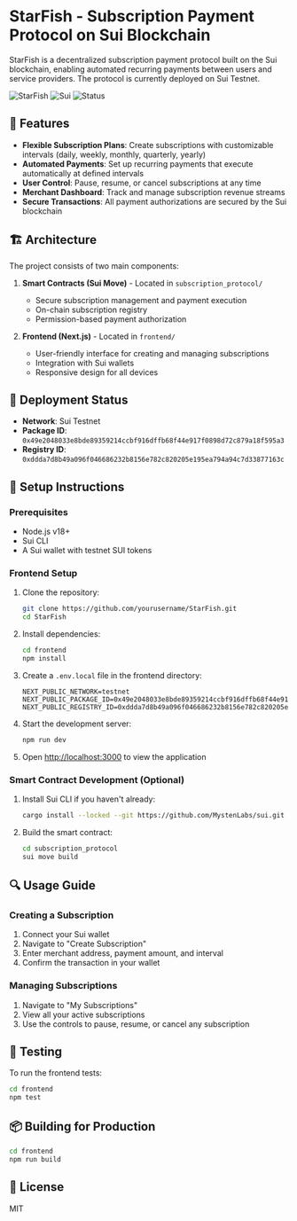 # StarFish - Subscription Payment Protocol on Sui Blockchain

StarFish is a decentralized subscription payment protocol built on the Sui blockchain, enabling automated recurring payments between users and service providers. The protocol is currently deployed on Sui Testnet.

![StarFish](https://img.shields.io/badge/StarFish-Subscription%20Protocol-blue)
![Sui](https://img.shields.io/badge/Blockchain-Sui-5FC9F8)
![Status](https://img.shields.io/badge/Status-Testnet-orange)

## 🌟 Features

- **Flexible Subscription Plans**: Create subscriptions with customizable intervals (daily, weekly, monthly, quarterly, yearly)
- **Automated Payments**: Set up recurring payments that execute automatically at defined intervals
- **User Control**: Pause, resume, or cancel subscriptions at any time
- **Merchant Dashboard**: Track and manage subscription revenue streams
- **Secure Transactions**: All payment authorizations are secured by the Sui blockchain

## 🏗️ Architecture

The project consists of two main components:

1. **Smart Contracts (Sui Move)** - Located in `subscription_protocol/`
   - Secure subscription management and payment execution
   - On-chain subscription registry
   - Permission-based payment authorization

2. **Frontend (Next.js)** - Located in `frontend/`
   - User-friendly interface for creating and managing subscriptions
   - Integration with Sui wallets
   - Responsive design for all devices

## 🚀 Deployment Status

- **Network**: Sui Testnet
- **Package ID**: `0x49e2048033e8bde89359214ccbf916dffb68f44e917f0898d72c879a18f595a3`
- **Registry ID**: `0xddda7d8b49a096f046686232b8156e782c820205e195ea794a94c7d33877163c`

## 🔧 Setup Instructions

### Prerequisites

- Node.js v18+
- Sui CLI
- A Sui wallet with testnet SUI tokens

### Frontend Setup

1. Clone the repository:
   ```bash
   git clone https://github.com/yourusername/StarFish.git
   cd StarFish
   ```

2. Install dependencies:
   ```bash
   cd frontend
   npm install
   ```

3. Create a `.env.local` file in the frontend directory:
   ```
   NEXT_PUBLIC_NETWORK=testnet
   NEXT_PUBLIC_PACKAGE_ID=0x49e2048033e8bde89359214ccbf916dffb68f44e917f0898d72c879a18f595a3
   NEXT_PUBLIC_REGISTRY_ID=0xddda7d8b49a096f046686232b8156e782c820205e195ea794a94c7d33877163c
   ```

4. Start the development server:
   ```bash
   npm run dev
   ```

5. Open [http://localhost:3000](http://localhost:3000) to view the application

### Smart Contract Development (Optional)

1. Install Sui CLI if you haven't already:
   ```bash
   cargo install --locked --git https://github.com/MystenLabs/sui.git --branch main sui
   ```

2. Build the smart contract:
   ```bash
   cd subscription_protocol
   sui move build
   ```

## 🔍 Usage Guide

### Creating a Subscription

1. Connect your Sui wallet
2. Navigate to "Create Subscription"
3. Enter merchant address, payment amount, and interval
4. Confirm the transaction in your wallet

### Managing Subscriptions

1. Navigate to "My Subscriptions"
2. View all your active subscriptions
3. Use the controls to pause, resume, or cancel any subscription

## 🧪 Testing

To run the frontend tests:
```bash
cd frontend
npm test
```

## 📦 Building for Production

```bash
cd frontend
npm run build
```

## 📄 License

MIT 